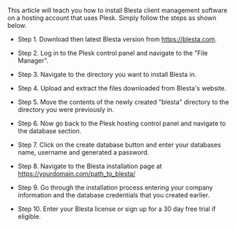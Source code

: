 This article will teach you how to install Blesta client management software on a hosting account that uses Plesk. Simply follow the steps as shown below.

* Step 1. Download then latest Blesta version from https://blesta.com.

* Step 2. Log in to the Plesk control panel and navigate to the "File Manager".

* Step 3. Navigate to the directory you want to install Blesta in.

* Step 4. Upload and extract the files downloaded from Blesta's website.

* Step 5. Move the contents of the newly created "blesta" directory to the directory you were previously in.

* Step 6. Now go back to the Plesk hosting control panel and navigate to the database section.

* Step 7. Click on the create database button and enter your databases name, username and generated a password.

* Step 8. Navigate to the Blesta installation page at https://yourdomain.com/path_to_blesta/

* Step 9. Go through the installation process entering your company information and the database credentials that you created earlier.

* Step 10. Enter your Blesta license or sign up for a 30 day free trial if eligible.
